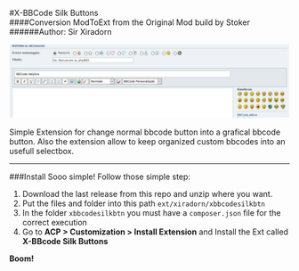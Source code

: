 #X-BBCode Silk Buttons  
####Conversion ModToExt from the Original Mod build by Stoker
######Author: Sir Xiradorn

![Screen][img]

Simple Extension for change normal bbcode button into a grafical bbcode button. Also the extension allow to keep organized custom bbcodes into an usefull selectbox.  

----

###Install
Sooo simple! Follow those simple step:
1. Download the last release from this repo and unzip where you want.  
2. Put the files and folder into this path `ext/xiradorn/xbbcodesilkbtn`  
3. In the folder `xbbcodesilkbtn` you must have a `composer.json` file for the correct execution  
4. Go to **ACP > Customization > Install Extension** and Install the Ext called **X-BBcode Silk Buttons**  

**Boom!**  

[img]: contrib/screen.jpg "Screen Image"